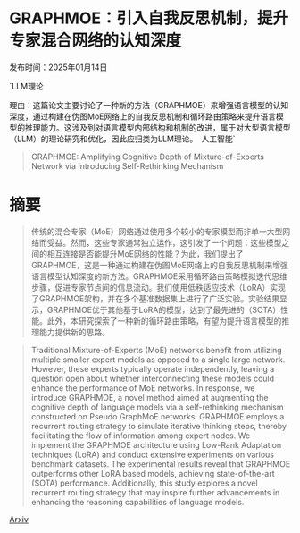 # GRAPHMOE：引入自我反思机制，提升专家混合网络的认知深度

发布时间：2025年01月14日

`LLM理论

理由：这篇论文主要讨论了一种新的方法（GRAPHMOE）来增强语言模型的认知深度，通过构建在伪图MoE网络上的自我反思机制和循环路由策略来提升语言模型的推理能力。这涉及到对语言模型内部结构和机制的改进，属于对大型语言模型（LLM）的理论研究和优化，因此应归类为LLM理论。` `人工智能`

> GRAPHMOE: Amplifying Cognitive Depth of Mixture-of-Experts Network via Introducing Self-Rethinking Mechanism

# 摘要

> 传统的混合专家（MoE）网络通过使用多个较小的专家模型而非单一大型网络而受益。然而，这些专家通常独立运作，这引发了一个问题：这些模型之间的相互连接是否能提升MoE网络的性能？为此，我们提出了GRAPHMOE，这是一种通过构建在伪图MoE网络上的自我反思机制来增强语言模型认知深度的新方法。GRAPHMOE采用循环路由策略模拟迭代思维步骤，促进专家节点间的信息流动。我们使用低秩适应技术（LoRA）实现了GRAPHMOE架构，并在多个基准数据集上进行了广泛实验。实验结果显示，GRAPHMOE优于其他基于LoRA的模型，达到了最先进的（SOTA）性能。此外，本研究探索了一种新的循环路由策略，有望为提升语言模型的推理能力提供新的思路。

> Traditional Mixture-of-Experts (MoE) networks benefit from utilizing multiple smaller expert models as opposed to a single large network. However, these experts typically operate independently, leaving a question open about whether interconnecting these models could enhance the performance of MoE networks. In response, we introduce GRAPHMOE, a novel method aimed at augmenting the cognitive depth of language models via a self-rethinking mechanism constructed on Pseudo GraphMoE networks. GRAPHMOE employs a recurrent routing strategy to simulate iterative thinking steps, thereby facilitating the flow of information among expert nodes. We implement the GRAPHMOE architecture using Low-Rank Adaptation techniques (LoRA) and conduct extensive experiments on various benchmark datasets. The experimental results reveal that GRAPHMOE outperforms other LoRA based models, achieving state-of-the-art (SOTA) performance. Additionally, this study explores a novel recurrent routing strategy that may inspire further advancements in enhancing the reasoning capabilities of language models.

[Arxiv](https://arxiv.org/abs/2501.07890)